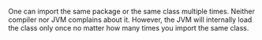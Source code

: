 One can import the same package or the same class multiple times.
Neither compiler nor JVM complains about it. However, the JVM will
internally load the class only once no matter how many times you import
the same class.
